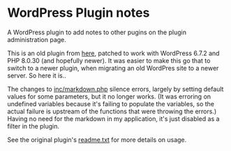 # WordPress Plugin notes
A WordPress plugin to add notes to other pugins on the plugin administration
page.

This is an old plugin from [here](https://wordpress.org/plugins/plugin-notes/),
patched to work with WordPress 6.7.2 and PHP 8.0.30 (and hopefully newer). It
was easier to make this go that to switch to a newer plugin, when migrating an
old WordPres site to a newer server. So here it is..

The changes to [inc/markdown.php](inc/markdown.php) silence errors, largely by
setting default values for some parameters, but it no longer works. (It was
erroring on undefined variables because it's failing to populate the variables,
so the actual failure is upstream of the functions that were throwing the
errors.) Having no need for the markdown in my application, it's just disabled
as a filter in the plugin.

See the original plugin's [readme.txt](readme.txt) for more details on usage.

